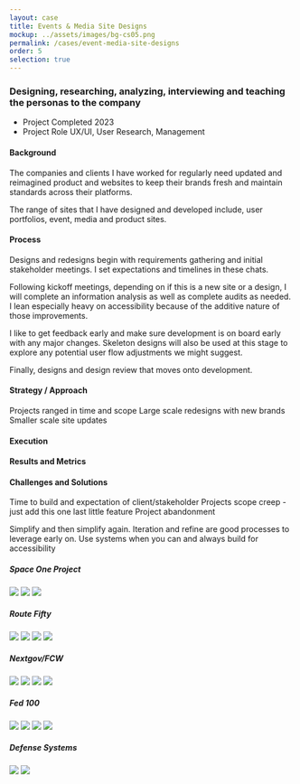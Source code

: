 ```yaml
---
layout: case
title: Events & Media Site Designs
mockup: ../assets/images/bg-cs05.png
permalink: /cases/event-media-site-designs
order: 5
selection: true
---
```



<div class="readingcontainer">
<h3>Designing, researching, analyzing, interviewing and teaching the personas to the company</h3>

<ul class="projectdetails">
	<li>Project Completed <span>2023</span></li>
	<li>Project Role <span>UX/UI, User Research, Management</span></li>
</ul>

<h4>Background</h4>
<p>The companies and clients I have worked for regularly need updated and reimagined product and websites to keep their brands fresh and maintain standards across their platforms.</p>
	
<p>The range of sites that I have designed and developed include, user portfolios, event, media and product sites.</p>

<h4>Process</h4>
<p>Designs and redesigns begin with requirements gathering and initial stakeholder meetings. I set expectations and timelines in these chats.</p>
	
<p>Following kickoff meetings, depending on if this is a new site or a design, I will complete an information analysis as well as complete audits as needed. I lean especially heavy on accessibility because of the additive nature of those improvements. </p>
	
<p>I like to get feedback early and make sure development is on board early with any major changes.  Skeleton designs will also be used at this stage to explore any potential user flow adjustments we might suggest.</p>
	
<p>Finally, designs and design review that moves onto development.</p>




<h4>Strategy / Approach</h4>
<p>Projects ranged in time and scope
	Large scale redesigns with new brands
	Smaller scale site updates</p>

<h4>Execution</h4>
<p></p>

<h4>Results and Metrics</h4>
<p></p>

<h4>Challenges and Solutions</h4>
<p>
Time to build and expectation of client/stakeholder
Projects scope creep - just add this one last little feature
Project abandonment
</p>
<p>
Simplify and then simplify again. 
Iteration and refine are good processes to leverage early on.
Use systems when you can and always build for accessibility
</p>
<h5>Space One Project</h5>
<img src="../assets/images/cs03-01-so.jpeg" />
<img src="../assets/images/cs03-02-so.jpeg" />
<img src="../assets/images/cs03-03-so.png" />


<h5>Route Fifty</h5>
<img src="../assets/images/cs03-04-r50.jpeg" />
<img src="../assets/images/cs03-05-r50.jpeg" />
<img src="../assets/images/cs03-06-r50.jpeg" />
<img src="../assets/images/cs03-08-r50.jpeg" />


<h5>Nextgov/FCW</h5>
<img src="../assets/images/cs03-12-ng.jpeg" />
<img src="../assets/images/cs03-09-ng.jpeg" />
<img src="../assets/images/cs03-10-ng.jpeg" />
<img src="../assets/images/cs03-11-ng.jpeg" />


<h5>Fed 100</h5>
<img src="../assets/images/cs03-13.jpeg" />
<img src="../assets/images/cs03-16.jpeg" />
<img src="../assets/images/cs03-14.jpeg" />
<img src="../assets/images/cs03-15.jpeg" />

<h5>Defense Systems</h5>
<img src="../assets/images/cs03-17.jpeg" />
<img src="../assets/images/cs03-18.png" />

</div>
